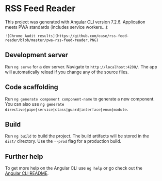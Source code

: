 # RSS Feed Reader

This project was generated with [Angular CLI](https://github.com/angular/angular-cli) version 7.2.6.
Application meets PWA standards (includes service workers...):

```
![Chrome Audit results](https://github.com/ease/rss-feed-reader/blob/master/pwa-rss-feed-reader.PNG)
```

## Development server

Run `ng serve` for a dev server. Navigate to `http://localhost:4200/`. The app will automatically reload if you change any of the source files.

## Code scaffolding

Run `ng generate component component-name` to generate a new component. You can also use `ng generate directive|pipe|service|class|guard|interface|enum|module`.

## Build

Run `ng build` to build the project. The build artifacts will be stored in the `dist/` directory. Use the `--prod` flag for a production build.

## Further help

To get more help on the Angular CLI use `ng help` or go check out the [Angular CLI README](https://github.com/angular/angular-cli/blob/master/README.md).
